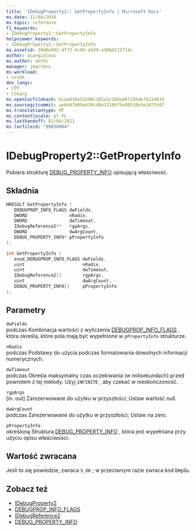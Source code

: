 ```yaml
---
title: 'IDebugProperty2:: GetPropertyInfo | Microsoft Docs'
ms.date: 11/04/2016
ms.topic: reference
f1_keywords:
- IDebugProperty2::GetPropertyInfo
helpviewer_keywords:
- IDebugProperty2::GetPropertyInfo
ms.assetid: 39d6e942-df72-4c84-a5d9-a386d112714c
author: acangialosi
ms.author: anthc
manager: jmartens
ms.workload:
- vssdk
dev_langs:
- CPP
- CSharp
ms.openlocfilehash: bcaa016e51b98c165a3c3b0a4872d5def6224819
ms.sourcegitcommit: ae6d47b09a439cd0e13180f5e89510e3e347fd47
ms.translationtype: MT
ms.contentlocale: pl-PL
ms.lasthandoff: 02/08/2021
ms.locfileid: "99850884"
---
```

# <a name="idebugproperty2getpropertyinfo"></a>IDebugProperty2::GetPropertyInfo
Pobiera strukturę [DEBUG_PROPERTY_INFO](../../../extensibility/debugger/reference/debug-property-info.md) opisującą właściwość.

## <a name="syntax"></a>Składnia

```cpp
HRESULT GetPropertyInfo ( 
   DEBUGPROP_INFO_FLAGS dwFields,
   DWORD                nRadix,
   DWORD                dwTimeout,
   IDebugReference2**   rgpArgs,
   DWORD                dwArgCount,
   DEBUG_PROPERTY_INFO* pPropertyInfo
);
```

```cpp
int GetPropertyInfo ( 
   enum_DEBUGPROP_INFO_FLAGS dwFields,
   uint                      nRadix,
   uint                      dwTimeout,
   IDebugReference2[]        rgpArgs,
   uint                      dwArgCount,
   DEBUG_PROPERTY_INFO[]     pPropertyInfo
);
```

## <a name="parameters"></a>Parametry
`dwFields`\
podczas Kombinacja wartości z wyliczenia [DEBUGPROP_INFO_FLAGS](../../../extensibility/debugger/reference/debugprop-info-flags.md) , która określa, które pola mają być wypełnione w `pPropertyInfo` strukturze.

`nRadix`\
podczas Podstawy do użycia podczas formatowania dowolnych informacji numerycznych.

`dwTimeout`\
podczas Określa maksymalny czas oczekiwania (w milisekundach) przed powrotem z tej metody. Użyj `INFINITE` , aby czekać w nieskończoność.

`rgpArgs`\
[in. out] Zarezerwowane do użytku w przyszłości; Ustaw wartość null.

`dwArgCount`\
podczas Zarezerwowane do użytku w przyszłości; Ustaw na zero.

`pPropertyInfo`\
określoną Struktura [DEBUG_PROPERTY_INFO](../../../extensibility/debugger/reference/debug-property-info.md) , która jest wypełniana przy użyciu opisu właściwości.

## <a name="return-value"></a>Wartość zwracana
 Jeśli to się powiedzie, zwraca `S_OK` ; w przeciwnym razie zwraca kod błędu.

## <a name="see-also"></a>Zobacz też
- [IDebugProperty2](../../../extensibility/debugger/reference/idebugproperty2.md)
- [DEBUGPROP_INFO_FLAGS](../../../extensibility/debugger/reference/debugprop-info-flags.md)
- [IDebugReference2](../../../extensibility/debugger/reference/idebugreference2.md)
- [DEBUG_PROPERTY_INFO](../../../extensibility/debugger/reference/debug-property-info.md)
